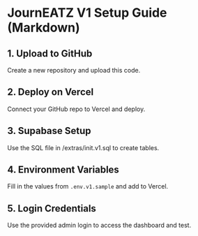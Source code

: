 # JournEATZ V1 Setup Guide (Markdown)

## 1. Upload to GitHub
Create a new repository and upload this code.

## 2. Deploy on Vercel
Connect your GitHub repo to Vercel and deploy.

## 3. Supabase Setup
Use the SQL file in /extras/init.v1.sql to create tables.

## 4. Environment Variables
Fill in the values from `.env.v1.sample` and add to Vercel.

## 5. Login Credentials
Use the provided admin login to access the dashboard and test.
